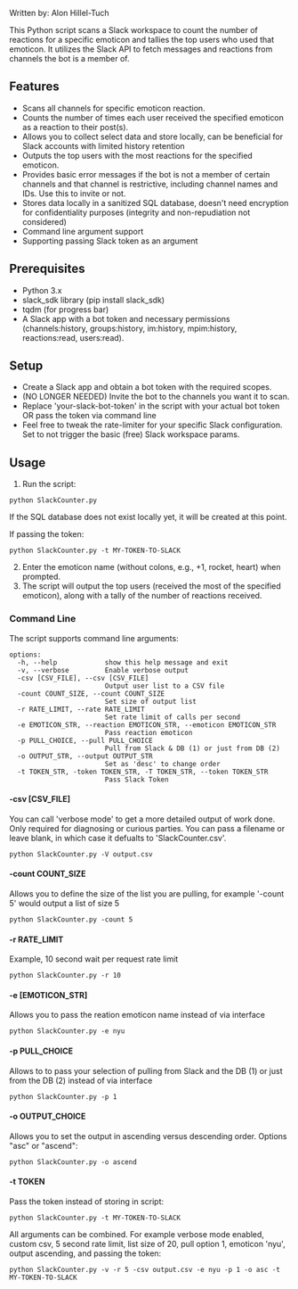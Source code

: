 Written by: Alon Hillel-Tuch

This Python script scans a Slack workspace to count the number of reactions for a specific emoticon and tallies the top users who used that emoticon. It utilizes the Slack API to fetch messages and reactions from channels the bot is a member of.

## Features
* Scans all channels for specific emoticon reaction.
* Counts the number of times each user received the specified emoticon as a reaction to their post(s).
* Allows you to collect select data and store locally, can be beneficial for Slack accounts with limited history retention
* Outputs the top users with the most reactions for the specified emoticon.
* Provides basic error messages if the bot is not a member of certain channels and that channel is restrictive, including channel names and IDs. Use this to invite or not.
* Stores data locally in a sanitized SQL database, doesn't need encryption for confidentiality purposes (integrity and non-repudiation not considered)
* Command line argument support
* Supporting passing Slack token as an argument
  

## Prerequisites
* Python 3.x
* slack_sdk library (pip install slack_sdk)
* tqdm (for progress bar)
* A Slack app with a bot token and necessary permissions (channels:history, groups:history, im:history, mpim:history, reactions:read, users:read).

## Setup
* Create a Slack app and obtain a bot token with the required scopes.
* (NO LONGER NEEDED) Invite the bot to the channels you want it to scan.
* Replace 'your-slack-bot-token' in the script with your actual bot token OR pass the token via command line
* Feel free to tweak the rate-limiter for your specific Slack configuration. Set to not trigger the basic (free) Slack workspace params.

## Usage
1. Run the script:
```
python SlackCounter.py
```

If the SQL database does not exist locally yet, it will be created at this point. 

If passing the token:
```
python SlackCounter.py -t MY-TOKEN-TO-SLACK
```

2. Enter the emoticon name (without colons, e.g., +1, rocket, heart) when prompted.
3. The script will output the top users (received the most of the specified emoticon), along with a tally of the number of reactions received.

### Command Line

The script supports command line arguments:

```
options:
  -h, --help            show this help message and exit
  -v, --verbose         Enable verbose output
  -csv [CSV_FILE], --csv [CSV_FILE]
                        Output user list to a CSV file
  -count COUNT_SIZE, --count COUNT_SIZE
                        Set size of output list
  -r RATE_LIMIT, --rate RATE_LIMIT
                        Set rate limit of calls per second
  -e EMOTICON_STR, --reaction EMOTICON_STR, --emoticon EMOTICON_STR
                        Pass reaction emoticon
  -p PULL_CHOICE, --pull PULL_CHOICE
                        Pull from Slack & DB (1) or just from DB (2)
  -o OUTPUT_STR, --output OUTPUT_STR
                        Set as 'desc' to change order
  -t TOKEN_STR, -token TOKEN_STR, -T TOKEN_STR, --token TOKEN_STR
                        Pass Slack Token
```
#### -csv [CSV_FILE]
You can call 'verbose mode' to get a more detailed output of work done. Only required for diagnosing or curious parties. You can pass a filename or leave blank, in which case it defualts to 'SlackCounter.csv'.

```
python SlackCounter.py -V output.csv
```
#### -count COUNT_SIZE
Allows you to define the size of the list you are pulling, for example '-count 5' would output a list of size 5

```
python SlackCounter.py -count 5
```

#### -r RATE_LIMIT

Example, 10 second wait per request rate limit
```
python SlackCounter.py -r 10
```

#### -e [EMOTICON_STR]
Allows you to pass the reation emoticon name instead of via interface

```
python SlackCounter.py -e nyu
```

#### -p PULL_CHOICE
Allows to to pass your selection of pulling from Slack and the DB (1) or just from the DB (2)  instead of via interface

```
python SlackCounter.py -p 1
```

#### -o OUTPUT_CHOICE
Allows you to set the output in ascending versus descending order. Options "asc" or "ascend":

```
python SlackCounter.py -o ascend
```

#### -t TOKEN
Pass the token instead of storing in script:

```
python SlackCounter.py -t MY-TOKEN-TO-SLACK
```

All arguments can be combined. For example verbose mode enabled, custom csv, 5 second rate limit, list size of 20, pull option 1, emoticon 'nyu', output ascending, and passing the token:
```
python SlackCounter.py -v -r 5 -csv output.csv -e nyu -p 1 -o asc -t MY-TOKEN-TO-SLACK
```
